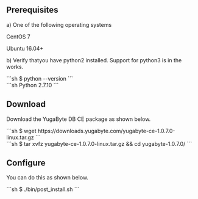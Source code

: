 ## Prerequisites

a) One of the following operating systems

<i class="icon-centos"></i> CentOS 7 

<i class="icon-ubuntu"></i> Ubuntu 16.04+

b) Verify thatyou have python2 installed. Support for python3 is in the works.
<div class='copy separator-dollar'>
```sh
$ python --version
```
</div>
```sh
Python 2.7.10
```

## Download

Download the YugaByte DB CE package as shown below.
<div class='copy separator-dollar'>
```sh
$ wget https://downloads.yugabyte.com/yugabyte-ce-1.0.7.0-linux.tar.gz
```
</div>
<div class='copy separator-dollar'>
```sh
$ tar xvfz yugabyte-ce-1.0.7.0-linux.tar.gz && cd yugabyte-1.0.7.0/
```
</div>

## Configure

You can do this as shown below.
<div class='copy separator-dollar'>
```sh
$ ./bin/post_install.sh
```
</div>
